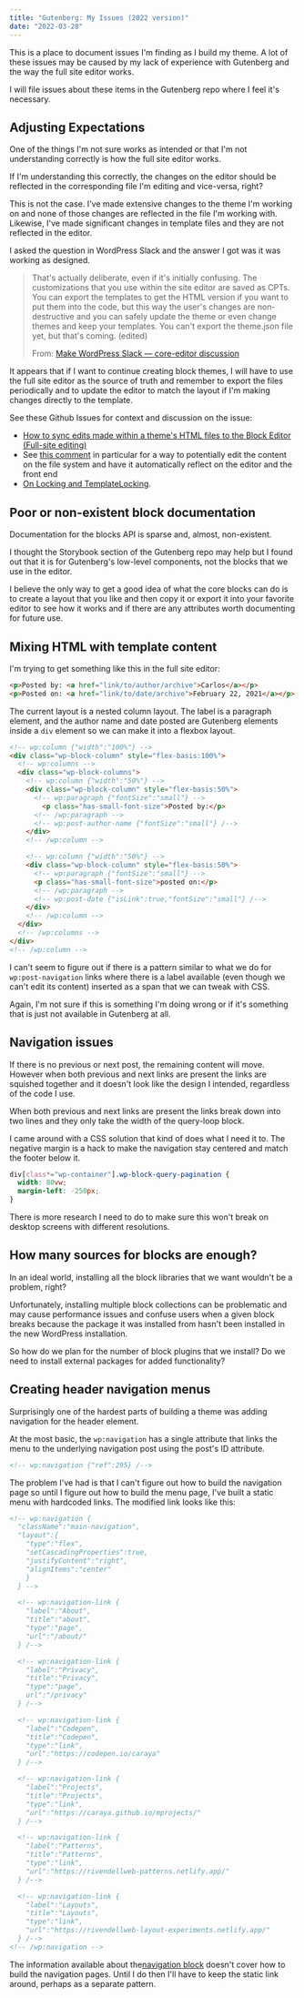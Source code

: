 ```yaml
---
title: "Gutenberg: My Issues (2022 version)"
date: "2022-03-28"
---
```


This is a place to document issues I'm finding as I build my theme. A lot of these issues may be caused by my lack of experience with Gutenberg and the way the full site editor works.

I will file issues about these items in the Gutenberg repo where I feel it's necessary.

## Adjusting Expectations

One of the things I'm not sure works as intended or that I'm not understanding correctly is how the full site editor works.

If I'm understanding this correctly, the changes on the editor should be reflected in the corresponding file I'm editing and vice-versa, right?

This is not the case. I've made extensive changes to the theme I'm working on and none of those changes are reflected in the file I'm working with. Likewise, I've made significant changes in template files and they are not reflected in the editor.

I asked the question in WordPress Slack and the answer I got was it was working as designed.

> That's actually deliberate, even if it's initially confusing. The customizations that you use within the site editor are saved as CPTs. You can export the templates to get the HTML version if you want to put them into the code, but this way the user's changes are non-destructive and you can safely update the theme or even change themes and keep your templates. You can't export the theme.json file yet, but that's coming. (edited)
>
> From: [Make WordPress Slack — core-editor discussion](https://wordpress.slack.com/archives/C02QB2JS7/p1644781268400009)

It appears that if I want to continue creating block themes, I will have to use the full site editor as the source of truth and remember to export the files periodically and to update the editor to match the layout if I'm making changes directly to the template.

See these Github Issues for context and discussion on the issue:

* [How to sync edits made within a theme's HTML files to the Block Editor (Full-site editing)](https://github.com/WordPress/gutenberg/issues/22469)
* See [this comment](https://github.com/WordPress/gutenberg/issues/22469#issuecomment-669210648) in particular for a way to potentially edit the content on the file system and have it automatically reflect on the editor and the front end
* [On Locking and TemplateLocking](https://github.com/WordPress/gutenberg/issues/29864).

## Poor or non-existent block documentation

Documentation for the blocks API is sparse and, almost, non-existent.

I thought the Storybook section of the Gutenberg repo may help but I found out that it is for Gutenberg's low-level components, not the blocks that we use in the editor.

I believe the only way to get a good idea of what the core blocks can do is to create a layout that you like and then copy it or export it into your favorite editor to see how it works and if there are any attributes worth documenting for future use.

## Mixing HTML with template content

I'm trying to get something like this in the full site editor:

```html
<p>Posted by: <a href="link/to/author/archive">Carlos</a></p>
<p>Posted on: <a href="link/to/date/archive">February 22, 2021</a></p>
```

The current layout is a nested column layout. The label is a paragraph element, and the author name and date posted are Gutenberg elements inside a `div` element so we can make it into a flexbox layout.

```html
<!-- wp:column {"width":"100%"} -->
<div class="wp-block-column" style="flex-basis:100%">
  <!-- wp:columns -->
  <div class="wp-block-columns">
    <!-- wp:column {"width":"50%"} -->
    <div class="wp-block-column" style="flex-basis:50%">
      <!-- wp:paragraph {"fontSize":"small"} -->
        <p class="has-small-font-size">Posted by:</p>
      <!-- /wp:paragraph -->
      <!-- wp:post-author-name {"fontSize":"small"} /-->
    </div>
    <!-- /wp:column -->

    <!-- wp:column {"width":"50%"} -->
    <div class="wp-block-column" style="flex-basis:50%">
      <!-- wp:paragraph {"fontSize":"small"} -->
      <p class="has-small-font-size">posted on:</p>
      <!-- /wp:paragraph -->
      <!-- wp:post-date {"isLink":true,"fontSize":"small"} /-->
    </div>
    <!-- /wp:column -->
  </div>
  <!-- /wp:columns -->
</div>
<!-- /wp:column -->
```

I can't seem to figure out if there is a pattern similar to what we do for `wp:post-navigation` links where there is a label available (even though we can't edit its content) inserted as a span that we can tweak with CSS.

Again, I'm not sure if this is something I'm doing wrong or if it's something that is just not available in Gutenberg at all.

## Navigation issues

If there is no previous or next post, the remaining content will move. However when both previous and next links are present the links are squished together and it doesn't look like the design I intended, regardless of the code I use.

When both previous and next links are present the links break down into two lines and they only take the width of the query-loop block.

I came around with a CSS solution that kind of does what I need it to. The negative margin is a hack to make the navigation stay centered and match the footer below it.

```css
div[class*="wp-container"].wp-block-query-pagination {
  width: 80vw;
  margin-left: -250px;
}
```

There is more research I need to do to make sure this won't break on desktop screens with different resolutions.

## How many sources for blocks are enough?

In an ideal world, installing all the block libraries that we want wouldn't be a problem, right?

Unfortunately, installing multiple block collections can be problematic and may cause performance issues and confuse users when a given block breaks because the package it was installed from hasn't been installed in the new WordPress installation.

So how do we plan for the number of block plugins that we install? Do we need to install external packages for added functionality?

## Creating header navigation menus

Surprisingly one of the hardest parts of building a theme was adding navigation for the header element.

At the most basic, the `wp:navigation` has a single attribute that links the menu to the underlying navigation post using the post's ID attribute.

```html
<!-- wp:navigation {"ref":295} /-->
```

The problem I've had is that I can't figure out how to build the navigation page so until I figure out how to build the menu page, I've built a static menu with hardcoded links. The modified link looks like this:

```html
<!-- wp:navigation {
  "className":"main-navigation",
  "layout":{
    "type":"flex",
    "setCascadingProperties":true,
    "justifyContent":"right",
    "alignItems":"center"
    }
  } -->

  <!-- wp:navigation-link {
    "label":"About",
    "title":"about",
    "type":"page",
    "url":"/about/"
  } /-->

  <!-- wp:navigation-link {
    "label":"Privacy",
    "title":"Privacy",
    "type":"page",
    url":"/privacy"
  } /-->

  <!-- wp:navigation-link {
    "label":"Codepen",
    "title":"Codepen",
    "type":"link",
    "url":"https://codepen.io/caraya"
  } /-->

  <!-- wp:navigation-link {
    "label":"Projects",
    "title":"Projects",
    "type":"link",
    "url":"https://caraya.github.io/mprojects/"
  } /-->

  <!-- wp:navigation-link {
    "label":"Patterns",
    "title":"Patterns",
    "type":"link",
    "url":"https://rivendellweb-patterns.netlify.app/"
  } /-->

  <!-- wp:navigation-link {
    "label":"Layouts",
    "title":"Layouts",
    "type":"link",
    "url":"https://rivendellweb-layout-experiments.netlify.app/"
  } /-->
<!-- /wp:navigation -->
```

The information available about the[navigation block](https://make.wordpress.org/core/2022/01/07/the-new-navigation-block/) doesn't cover how to build the navigation pages. Until I do then I'll have to keep the static link around, perhaps as a separate pattern.
